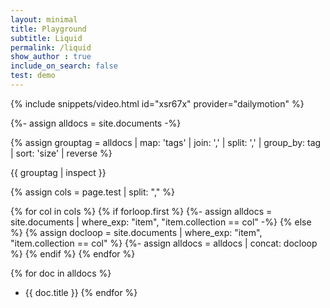 ```yaml
---
layout: minimal
title: Playground
subtitle: Liquid 
permalink: /liquid
show_author : true
include_on_search: false
test: demo
---
```



{% include snippets/video.html id="xsr67x" provider="dailymotion" %}


{%- assign alldocs = site.documents -%}


{% assign grouptag =  alldocs | map: 'tags' | join: ','  | split: ','  | group_by: tag | sort: 'size' | reverse %}

{{ grouptag | inspect }}



{% assign cols = page.test | split: "," %}



{% for col  in cols %}
{% if forloop.first %}
{%- assign alldocs = site.documents | where_exp: "item", "item.collection == col" -%}
{% else %}
{% assign docloop = site.documents | where_exp: "item", "item.collection == col" %}
{%- assign alldocs = alldocs | concat: docloop %}
{% endif %}
{% endfor %}

{% for doc in alldocs %}
- {{ doc.title }}
{% endfor %}